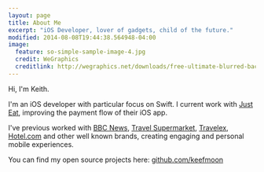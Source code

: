 ```yaml
---
layout: page
title: About Me
excerpt: "iOS Developer, lover of gadgets, child of the future."
modified: 2014-08-08T19:44:38.564948-04:00
image:
  feature: so-simple-sample-image-4.jpg
  credit: WeGraphics
  creditlink: http://wegraphics.net/downloads/free-ultimate-blurred-background-pack/
---
```


Hi, I'm Keith.

I'm an iOS developer with particular focus on Swift. I current work with [Just Eat](https://www.just-eat.co.uk), improving the payment flow of their iOS app.

I've previous worked with [BBC News](http://www.bbc.co.uk/news), [Travel Supermarket](https://www.travelsupermarket.com/), [Travelex](https://www.travelex.co.uk/services/supercard), [Hotel.com](https://uk.hotels.com/) and other well known brands, creating engaging and personal mobile experiences.

You can find my open source projects here:
[github.com/keefmoon](http://github.com/keefmoon)
